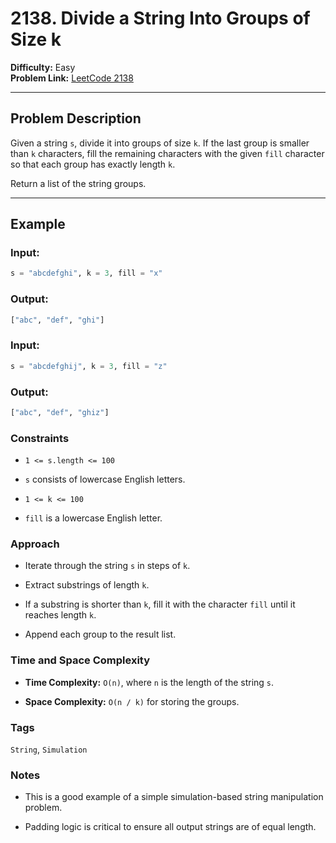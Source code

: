 # 2138. Divide a String Into Groups of Size k

**Difficulty:** Easy  
**Problem Link:** [LeetCode 2138](https://leetcode.com/problems/divide-a-string-into-groups-of-size-k)

---

## Problem Description

Given a string `s`, divide it into groups of size `k`. If the last group is smaller than `k` characters, fill the remaining characters with the given `fill` character so that each group has exactly length `k`.

Return a list of the string groups.

---

## Example

### Input:
```python
s = "abcdefghi", k = 3, fill = "x"
```

### Output:
```python
["abc", "def", "ghi"]
```

### Input:
```python
s = "abcdefghij", k = 3, fill = "z"
```

### Output:
```python
["abc", "def", "ghiz"]
```

### Constraints

- `1 <= s.length <= 100`

- `s` consists of lowercase English letters.

- `1 <= k <= 100`

- `fill` is a lowercase English letter.

### Approach

- Iterate through the string `s` in steps of `k`.

- Extract substrings of length `k`.

- If a substring is shorter than `k`, fill it with the character `fill` until it reaches length `k`.

- Append each group to the result list.

### Time and Space Complexity

- **Time Complexity:** `O(n)`, where `n` is the length of the string `s`.

- **Space Complexity:** `O(n / k)` for storing the groups.

### Tags

`String`, `Simulation`

### Notes

- This is a good example of a simple simulation-based string manipulation problem.

- Padding logic is critical to ensure all output strings are of equal length.